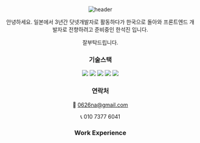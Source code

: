<div align=center>

  ![header](https://capsule-render.vercel.app/api?type=waving&color=auto&height=300&section=header&text=welcome!&fontAlignY=40&desc=Jin`s%20Profile&animation=fadeIn)

  안녕하세요. 일본에서 3년간 닷넷개발자로 활동하다가 한국으로 돌아와 프론트엔드 개발자로 전향하려고 준비중인 한석진 입니다.
  
  잘부탁드립니다.
  
  ### 기술스택
  <img src="https://img.shields.io/badge/JS-F7DF1E?style=flat-square&logo=javascript&logoColor=black">
  <img src="https://img.shields.io/badge/HTML5-E34F26?style=flat-square&logo=html5&logoColor=black">
  <img src="https://img.shields.io/badge/CSS3-1572B6?style=flat-square&logo=css3&logoColor=black">
  <img src="https://img.shields.io/badge/React-61DAFB?style=flat-square&logo=react&logoColor=black">
  <img src="https://img.shields.io/badge/Typescript-3178C6?style=flat-square&logo=typescript&logoColor=black">

  
  ### 연락처
  📧 0626na@gmail.com
  
  📞 010 7377 6041
  
  ### Work Experience
  
  

</div>
